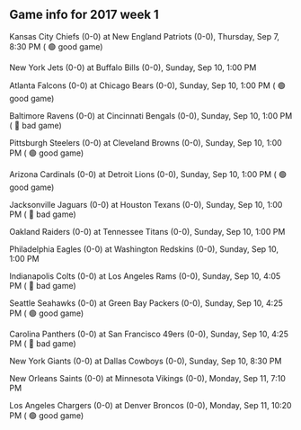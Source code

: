 ## Game info for 2017 week 1
Kansas City Chiefs (0-0) at New England Patriots (0-0), Thursday, Sep 7, 8:30 PM (	:green_circle: good game)



New York Jets (0-0) at Buffalo Bills (0-0), Sunday, Sep 10, 1:00 PM

Atlanta Falcons (0-0) at Chicago Bears (0-0), Sunday, Sep 10, 1:00 PM (	:green_circle: good game)

Baltimore Ravens (0-0) at Cincinnati Bengals (0-0), Sunday, Sep 10, 1:00 PM (	:red_circle: bad game)

Pittsburgh Steelers (0-0) at Cleveland Browns (0-0), Sunday, Sep 10, 1:00 PM (	:green_circle: good game)

Arizona Cardinals (0-0) at Detroit Lions (0-0), Sunday, Sep 10, 1:00 PM (	:green_circle: good game)

Jacksonville Jaguars (0-0) at Houston Texans (0-0), Sunday, Sep 10, 1:00 PM (	:red_circle: bad game)

Oakland Raiders (0-0) at Tennessee Titans (0-0), Sunday, Sep 10, 1:00 PM

Philadelphia Eagles (0-0) at Washington Redskins (0-0), Sunday, Sep 10, 1:00 PM



Indianapolis Colts (0-0) at Los Angeles Rams (0-0), Sunday, Sep 10, 4:05 PM (	:red_circle: bad game)

Seattle Seahawks (0-0) at Green Bay Packers (0-0), Sunday, Sep 10, 4:25 PM (	:green_circle: good game)

Carolina Panthers (0-0) at San Francisco 49ers (0-0), Sunday, Sep 10, 4:25 PM (	:red_circle: bad game)



New York Giants (0-0) at Dallas Cowboys (0-0), Sunday, Sep 10, 8:30 PM



New Orleans Saints (0-0) at Minnesota Vikings (0-0), Monday, Sep 11, 7:10 PM



Los Angeles Chargers (0-0) at Denver Broncos (0-0), Monday, Sep 11, 10:20 PM (	:green_circle: good game)

